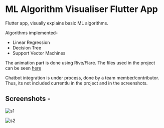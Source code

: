# ML Algorithm Visualiser Flutter App
Flutter app, visually explains basic ML algorithms.

Algorithms implemented-
- Linear Regression
- Decision Tree
- Support Vector Machines

The animation part is done using Rive/Flare. The files used in the project can be seen [here](https://rive.app/a/k2maan/files/recent/all)

Chatbot integration is under process, done by a team member/contributor. Thus, its not included currentlu in the project and in the screenshots.


## Screenshots - 

![s1](https://user-images.githubusercontent.com/59442907/98372293-862ed780-2063-11eb-9528-2542e6991b0d.jpg)

![s2](https://user-images.githubusercontent.com/59442907/98373114-c773b700-2064-11eb-9739-e86ae7f0961d.jpg)



